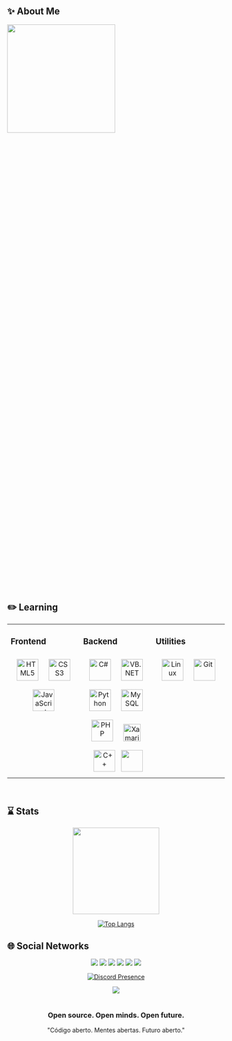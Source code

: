 ## ✨ About Me

<div>
 <img width="250px" align="left" style="padding-right: 300px" src="https://user-images.githubusercontent.com/74038190/229223263-cf2e4b07-2615-4f87-9c38-e37600f8381a.gif">

 <div width="300px">
     
     public class UserInformation(){
        string Name = "Iago Fragnan";
        int Age = 17;
        DateTime Birthday = new DateTime(2006, 10, 23);
        string[] Skills = {"Developer", "Digital Designer", "Vfx Artist", "3D Animator"};
        string Job = string.Empty;
        
        bool Student = true;
        string Grade = "2nd";
        string School = "ETEC Joaquim Ferreira do Amaral";
        string Course = "Desenvolvimento de Sistemas";
        DateTime Graduating = new DateTime(2024);
        
        string City = "Mineiros do Tietê";
        string State = "São Paulo";
        string Country = "Brazil";
    }

</div>
</div>  
  
## ✏️ Learning

<div align="center">
<table><tr><td valign="top" width="33%">



### Frontend  
<div align="center">  
<img style="margin: 10px" src="https://profilinator.rishav.dev/skills-assets/html5-original-wordmark.svg" alt="HTML5" height="50" /> 
<img style="margin: 10px" src="https://profilinator.rishav.dev/skills-assets/css3-original-wordmark.svg" alt="CSS3" height="50" />  
<img style="margin: 10px" src="https://profilinator.rishav.dev/skills-assets/javascript-original.svg" alt="JavaScript" height="50" />  
</div>

</td><td valign="top" width="33%">
</div>


### Backend  
<div align="center">  
<img style="margin: 10px" src="https://profilinator.rishav.dev/skills-assets/csharp-original.svg" alt="C#" height="50" />  
<img style="margin: 10px" src="https://profilinator.rishav.dev/skills-assets/dot-net-original-wordmark.svg" alt="VB.NET" height="50" />  
<img style="margin: 10px" src="https://profilinator.rishav.dev/skills-assets/python-original.svg" alt="Python" height="50" />  
<img style="margin: 10px" src="https://profilinator.rishav.dev/skills-assets/mysql-original-wordmark.svg" alt="MySQL" height="50" />  
<img style="margin: 10px" src="https://profilinator.rishav.dev/skills-assets/php-original.svg" alt="PHP" height="50" />  
<img style="margin: 10px" src="https://cdn.iconscout.com/icon/free/png-256/xamarin-282427.png" alt="Xamarin" height="40" />  
<a href="https://www.cplusplus.com/" target="_blank"><img style="margin: 10px" src="https://profilinator.rishav.dev/skills-assets/cplusplus-original.svg" alt="C++" height="50" /></a>  
<img height="50" src="https://cdn.jsdelivr.net/gh/devicons/devicon/icons/java/java-original-wordmark.svg" />
</div>

</td><td valign="top" width="33%">



### Utilities  
<div align="center">  
<img style="margin: 10px" src="https://profilinator.rishav.dev/skills-assets/linux-original.svg" alt="Linux" height="50" />  
<img style="margin: 10px" src="https://profilinator.rishav.dev/skills-assets/git-scm-icon.svg" alt="Git" height="50" />   

</div>
</td></tr></table>  
<br/>  
  
</div>

## ⌛ Stats

<div align="center">  
  
<img height="200em" src="http://github-readme-streak-stats.herokuapp.com?user=iagof-dev&theme=dark"/> <br>

[![Top Langs](https://github-readme-stats.vercel.app/api/top-langs/?username=iagof-dev&layout=compact&theme=dark)]()
  
</div>

## 🌐 Social Networks

<div align="center">
  
  
<a href="https://t.me/"><img src="https://img.shields.io/badge/Telegram-2CA5E0?style=for-the-badge&logo=telegram&logoColor=white"></a>
<a href="https://twitter.com/iagofdev"><img src="https://img.shields.io/badge/Twitter-1DA1F2?style=for-the-badge&logo=twitter&logoColor=white"></a>
<a href="https://instagram.com/iagof.dev"><img src="https://img.shields.io/badge/Instagram-E4405F?style=for-the-badge&logo=instagram&logoColor=white"></a>
<a href="[https://discord.com/users/833438251553128448](https://discord.gg/3UqkW3bpYp)"><img src="https://img.shields.io/badge/Discord-7289DA?style=for-the-badge&logo=discord&logoColor=white"></a>
<a href="https://www.youtube.com/c/N3rdy/channels?view=49&shelf_id=3"><img src="https://img.shields.io/badge/YouTube-FF0000?style=for-the-badge&logo=youtube&logoColor=white"></a>
<a href="https://twitch.tv/n3rdydzn"><img src="https://img.shields.io/badge/Twitch-9146FF?style=for-the-badge&logo=twitch&logoColor=white"></a>
  
[![Discord Presence](https://lanyard.cnrad.dev/api/833438251553128448)](https://discord.com/users/833438251553128448)
  
  

  
<div align="center">
<img src="https://komarev.com/ghpvc/?username=iagof-dev&&style=flat-square" align="center" />
</div>  

<br />

  <div align="center">
    <h3>Open source. Open minds. Open future.</h3>
    <p>"Código aberto. Mentes abertas. Futuro aberto."</p>
  </div>

